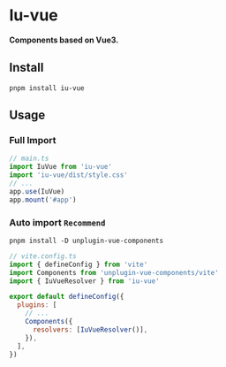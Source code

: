 # Iu-vue

**Components based on Vue3.**

## Install

```shell
pnpm install iu-vue
```

## Usage

### Full Import

```js
// main.ts
import IuVue from 'iu-vue'
import 'iu-vue/dist/style.css'
// ...
app.use(IuVue)
app.mount('#app')
```

### Auto import `Recommend`

```shell
pnpm install -D unplugin-vue-components
```

```js
// vite.config.ts
import { defineConfig } from 'vite'
import Components from 'unplugin-vue-components/vite'
import { IuVueResolver } from 'iu-vue'

export default defineConfig({
  plugins: [
    // ...
    Components({
      resolvers: [IuVueResolver()],
    }),
  ],
})
```
